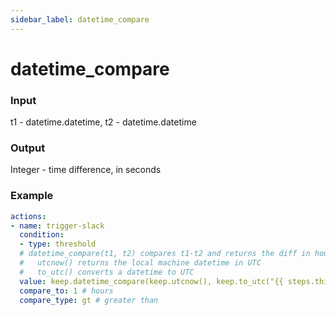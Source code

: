 ```yaml
---
sidebar_label: datetime_compare
---
```


# datetime_compare

### Input
t1 - datetime.datetime, t2 - datetime.datetime

### Output
Integer - time difference, in seconds

### Example
```yaml
actions:
- name: trigger-slack
  condition:
  - type: threshold
  # datetime_compare(t1, t2) compares t1-t2 and returns the diff in hours
  #   utcnow() returns the local machine datetime in UTC
  #   to_utc() converts a datetime to UTC
  value: keep.datetime_compare(keep.utcnow(), keep.to_utc("{{ steps.this.results[0][0] }}"))
  compare_to: 1 # hours
  compare_type: gt # greater than
```
